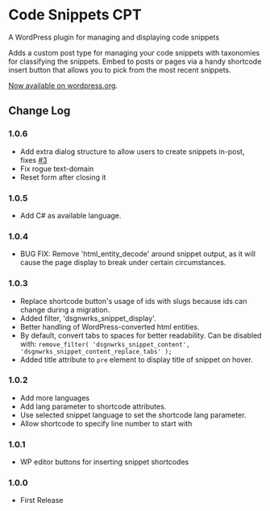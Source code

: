 Code Snippets CPT
=================

A WordPress plugin for managing and displaying code snippets

Adds a custom post type for managing your code snippets with taxonomies for classifying the snippets. Embed to posts or pages via a handy shortcode insert button that allows you to pick from the most recent snippets.

[Now available on wordpress.org](https://wordpress.org/plugins/code-snippets-cpt/).

## Change Log

### 1.0.6
* Add extra dialog structure to allow users to create snippets in-post, fixes [#3](https://github.com/jtsternberg/Code-Snippets-CPT/issues/3)
* Fix rogue text-domain
* Reset form after closing it

### 1.0.5
* Add C# as available language.

### 1.0.4
* BUG FIX: Remove 'html_entity_decode' around snippet output, as it will cause the page display to break under certain circumstances.

### 1.0.3
* Replace shortcode button's usage of ids with slugs because ids can change during a migration.
* Added filter, 'dsgnwrks_snippet_display'.
* Better handling of WordPress-converted html entities.
* By default, convert tabs to spaces for better readability. Can be disabled with: `remove_filter( 'dsgnwrks_snippet_content', 'dsgnwrks_snippet_content_replace_tabs' );`
* Added title attribute to `pre` element to display title of snippet on hover.

### 1.0.2
* Add more languages
* Add lang parameter to shortcode attributes.
* Use selected snippet language to set the shortcode lang parameter.
* Allow shortcode to specify line number to start with

### 1.0.1
* WP editor buttons for inserting snippet shortcodes

### 1.0.0
* First Release
